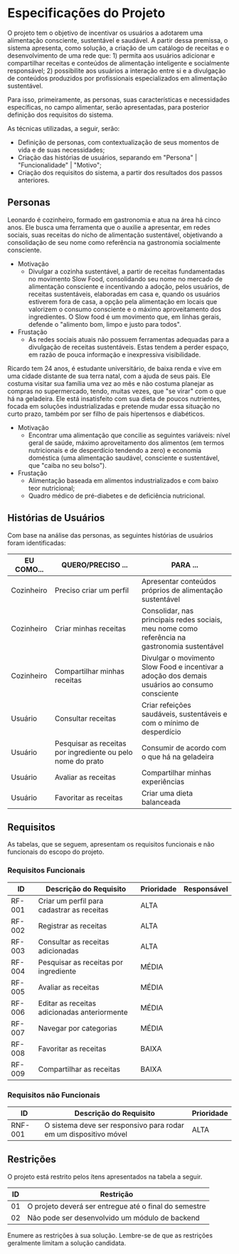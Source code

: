 # Especificações do Projeto

O projeto tem o objetivo de incentivar os usuários a adotarem uma alimentação consciente, sustentável e saudável. A partir dessa premissa, o sistema apresenta, como solução, a criação de um catálogo de receitas e o desenvolvimento de uma rede que: 1) permita aos usuários adicionar e compartilhar receitas e conteúdos de alimentação inteligente e socialmente responsável; 2) possibilite aos usuários a interação entre si e a divulgação de conteúdos produzidos por profissionais especializados em alimentação sustentável. 

Para isso, primeiramente, as personas, suas características e necessidades específicas, no campo alimentar, serão apresentadas, para posterior definição dos requisitos do sistema. 

As técnicas utilizadas, a seguir, serão:
- Definição de personas, com contextualização de seus momentos de vida e de suas necessidades;
- Criação das histórias de usuários, separando em "Persona" | "Funcionalidade" | "Motivo";
- Criação dos requisitos do sistema, a partir dos resultados dos passos anteriores.

## Personas

Leonardo é cozinheiro, formado em gastronomia e atua na área há cinco anos. Ele busca uma ferramenta que o auxilie a apresentar, em redes sociais, suas receitas do nicho de alimentação sustentável, objetivando a consolidação de seu nome como referência na gastronomia socialmente consciente. 
  - Motivação
     - Divulgar a cozinha sustentável, a partir de receitas fundamentadas no movimento Slow Food, consolidando seu nome no mercado de alimentação consciente e incentivando a adoção, pelos usuários, de receitas sustentáveis, elaboradas em casa e, quando os usuários estiverem fora de casa, a opção pela alimentação em locais que valorizem o consumo consciente e o máximo aproveitamento dos ingredientes.  O Slow food é um movimento que, em linhas gerais, defende o "alimento bom, limpo e justo para todos". 
  - Frustação
     - As redes sociais atuais não possuem ferramentas adequadas para a divulgação de receitas sustentáveis. Estas tendem a perder espaço, em razão de pouca informação e inexpressiva visibilidade. 

Ricardo tem 24 anos, é estudante universitário, de baixa renda e vive em uma cidade distante de sua terra natal, com a ajuda de seus pais. Ele costuma visitar sua família uma vez ao mês e não costuma planejar as compras no supermercado, tendo, muitas vezes, que "se virar" com o que há na geladeira. Ele está insatisfeito com sua dieta de poucos nutrientes, focada em soluções industrializadas e pretende mudar essa situação no curto prazo, também por ser filho de pais hipertensos e diabéticos. 
  - Motivação
    - Encontrar uma alimentação que concilie as seguintes variáveis: nível geral de saúde, máximo aproveitamento dos alimentos (em termos nutricionais e de desperdício tendendo a zero) e economia doméstica (uma alimentação saudável, consciente e sustentável, que "caiba no seu bolso"). 
  - Frustação
    - Alimentação baseada em alimentos industrializados e com baixo teor nutricional;
    - Quadro médico de pré-diabetes e de deficiência nutricional. 
    
## Histórias de Usuários

Com base na análise das personas, as seguintes histórias de usuários foram identificadas:

|EU COMO... | QUERO/PRECISO ...  |PARA ...                 |
|--------------------|------------------------------------|----------------------------------------|
| Cozinheiro | Preciso criar um perfil | Apresentar conteúdos próprios de alimentação sustentável | 
| Cozinheiro | Criar minhas receitas | Consolidar, nas principais redes sociais, meu nome como referência na gastronomia sustentável |
| Cozinheiro | Compartilhar minhas receitas | Divulgar o movimento Slow Food e incentivar a adoção dos demais usuários ao consumo consciente |
| Usuário | Consultar receitas | Criar refeições saudáveis, sustentáveis e com o mínimo de desperdício |  
| Usuário | Pesquisar as receitas por ingrediente ou pelo nome do prato | Consumir de acordo com o que há na geladeira |
| Usuário | Avaliar as receitas | Compartilhar minhas experiências |
| Usuário | Favoritar as receitas | Criar uma dieta balanceada |

## Requisitos

As tabelas, que se seguem, apresentam os requisitos funcionais e não funcionais do escopo do projeto.

### Requisitos Funcionais

|ID    | Descrição do Requisito  | Prioridade | Responsável |
|------|-----------------------------------------|----| ----|
|RF-001| Criar um perfil para cadastrar as receitas | ALTA |  |
|RF-002| Registrar as receitas | ALTA | |
|RF-003| Consultar as receitas adicionadas | ALTA | | 
|RF-004| Pesquisar as receitas por ingrediente | MÉDIA | | 
|RF-005| Avaliar as receitas |  MÉDIA | |
|RF-006| Editar as receitas adicionadas anteriormente | MÉDIA | | 
|RF-007| Navegar por categorias | MÉDIA | |
|RF-008| Favoritar as receitas | BAIXA ||
|RF-009| Compartilhar as receitas | BAIXA ||

### Requisitos não Funcionais

|ID     | Descrição do Requisito  |Prioridade |
|-------|-------------------------|----|
|RNF-001| O sistema deve ser responsivo para rodar em um dispositivo móvel | ALTA | 

## Restrições

O projeto está restrito pelos ítens apresentados na tabela a seguir.

|ID| Restrição                                             |
|--|-------------------------------------------------------|
|01| O projeto deverá ser entregue até o final do semestre |
|02| Não pode ser desenvolvido um módulo de backend        |

Enumere as restrições à sua solução. Lembre-se de que as restrições geralmente limitam a solução candidata.
